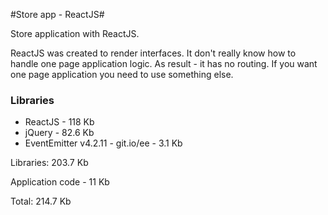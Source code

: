 #Store app - ReactJS#

Store application with ReactJS.

ReactJS was created to render interfaces.
It don't really know how to handle one page application logic.
As result - it has no routing. If you want one page application you need to use something else.

### Libraries ###

* ReactJS - 118 Kb
* jQuery - 82.6 Kb
* EventEmitter v4.2.11 - git.io/ee - 3.1 Kb

Libraries: 203.7 Kb

Application code - 11 Kb

Total: 214.7 Kb